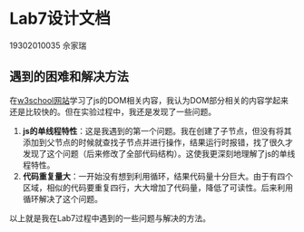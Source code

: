 # Lab7设计文档
19302010035 佘家瑞

## 遇到的困难和解决方法
在[w3school网站](https://www.w3school.com.cn/js/js_htmldom_html.asp)学习了js的DOM相关内容，我认为DOM部分相关的内容学起来还是比较快的。但在实验过程中，我还是发现了一些问题。

1. **js的单线程特性**：这是我遇到的第一个问题。我在创建了子节点，但没有将其添加到父节点的时候就查找子节点并进行操作，结果运行时报错，找了很久才发现了这个问题（后来修改了全部代码结构）。这使我更深刻地理解了js的单线程特性。
2. **代码重复量大**：一开始没有想到利用循环，结果代码量十分巨大。由于有四个区域，相似的代码要重复四行，大大增加了代码量，降低了可读性。后来利用循环解决了这个问题。

以上就是我在Lab7过程中遇到的一些问题与解决的方法。